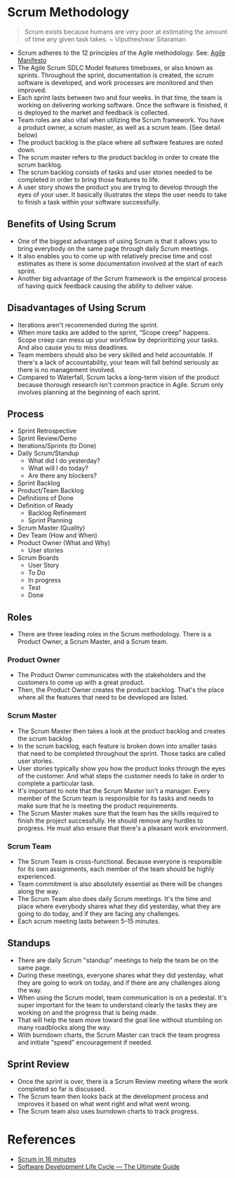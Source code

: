 # Scrum Methodology
> Scrum exists because humans are very poor at estimating the amount of time any given task takes. ~ Viputheshwar Sitaraman

* Scrum adheres to the 12 principles of the Agile methodology. See: [Agile Manifesto](agile-manifesto.md)
* The Agile Scrum SDLC Model features timeboxes, or also known as sprints. Throughout the sprint, documentation is created, the scrum software is developed, and work processes are monitored and then improved.
* Each sprint lasts between two and four weeks. In that time, the team is working on delivering working software. Once the software is finished, it is deployed to the market and feedback is collected.
* Team roles are also vital when utilizing the Scrum framework. You have a product owner, a scrum master, as well as a scrum team. (See detail below)
* The product backlog is the place where all software features are noted down.
* The scrum master refers to the product backlog in order to create the scrum backlog.
* The scrum backlog consists of tasks and user stories needed to be completed in order to bring those features to life.
* A user story shows the product you are trying to develop through the eyes of your user. It basically illustrates the steps the user needs to take to finish a task within your software successfully.

## Benefits of Using Scrum
* One of the biggest advantages of using Scrum is that it allows you to bring everybody on the same page through daily Scrum meetings.
* It also enables you to come up with relatively precise time and cost estimates as there is some documentation involved at the start of each sprint.
* Another big advantage of the Scrum framework is the empirical process of having quick feedback causing the ability to deliver value.

## Disadvantages of Using Scrum
* Iterations aren't recommended during the sprint.
* When more tasks are added to the sprint, “Scope creep” happens. Scope creep can mess up your workflow by deprioritizing your tasks. And also cause you to miss deadlines.
* Team members should also be very skilled and held accountable. If there's a lack of accountability, your team will fall behind seriously as there is no management involved.
* Compared to Waterfall, Scrum lacks a long-term vision of the product because thorough research isn't common practice in Agile. Scrum only involves planning at the beginning of each sprint.

## Process
* Sprint Retrospective
* Sprint Review/Demo
* Iterations/Sprints (to Done)
* Daily Scrum/Standup
    * What did I do yesterday?
    * What will I do today?
    * Are there any blockers?
* Sprint Backlog
* Product/Team Backlog
* Definitions of Done
* Definition of Ready
    * Backlog Refinement
    * Sprint Planning
* Scrum Master (Quality)
* Dev Team (How and When)
* Product Owner (What and Why)
    * User stories
* Scrum Boards
    * User Story
    * To Do
    * In progress
    * Test
    * Done

## Roles
* There are three leading roles in the Scrum methodology. There is a Product Owner, a Scrum Master, and a Scrum team.

### Product Owner
* The Product Owner communicates with the stakeholders and the customers to come up with a great product.
* Then, the Product Owner creates the product backlog. That's the place where all the features that need to be developed are listed.

### Scrum Master
* The Scrum Master then takes a look at the product backlog and creates the scrum backlog.
* In the scrum backlog, each feature is broken down into smaller tasks that need to be completed throughout the sprint. Those tasks are called user stories.
* User stories typically show you how the product looks through the eyes of the customer. And what steps the customer needs to take in order to complete a particular task.
* It's important to note that the Scrum Master isn't a manager. Every member of the Scrum team is responsible for its tasks and needs to make sure that he is meeting the product requirements.
* The Scrum Master makes sure that the team has the skills required to finish the project successfully. He should remove any hurdles to progress. He must also ensure that there's a pleasant work environment.

### Scrum Team
* The Scrum Team is cross-functional. Because everyone is responsible for its own assignments, each member of the team should be highly experienced.
* Team commitment is also absolutely essential as there will be changes along the way.
* The Scrum Team also does daily Scrum meetings. It's the time and place where everybody shares what they did yesterday, what they are going to do today, and if they are facing any challenges.
* Each scrum meeting lasts between 5–15 minutes.

## Standups
* There are daily Scrum "standup" meetings to help the team be on the same page.
* During these meetings, everyone shares what they did yesterday, what they are going to work on today, and if there are any challenges along the way.
* When using the Scrum model, team communication is on a pedestal. It's super important for the team to understand clearly the tasks they are working on and the progress that is being made.
* That will help the team move toward the goal line without stumbling on many roadblocks along the way.
* With burndown charts, the Scrum Master can track the team progress and initiate “speed” encouragement if needed.

## Sprint Review
* Once the sprint is over, there is a Scrum Review meeting where the work completed so far is discussed.
* The Scrum team then looks back at the development process and improves it based on what went right and what went wrong.
* The Scrum team also uses burndown charts to track progress.

# References
* [Scrum in 16 minutes](https://www.youtube.com/watch?v=vuBFzAdaHDY)
* [Software Development Life Cycle — The Ultimate Guide](https://blog.codegiant.io/software-development-life-cycle-the-ultimate-guide-2020-153d17bb20fb)